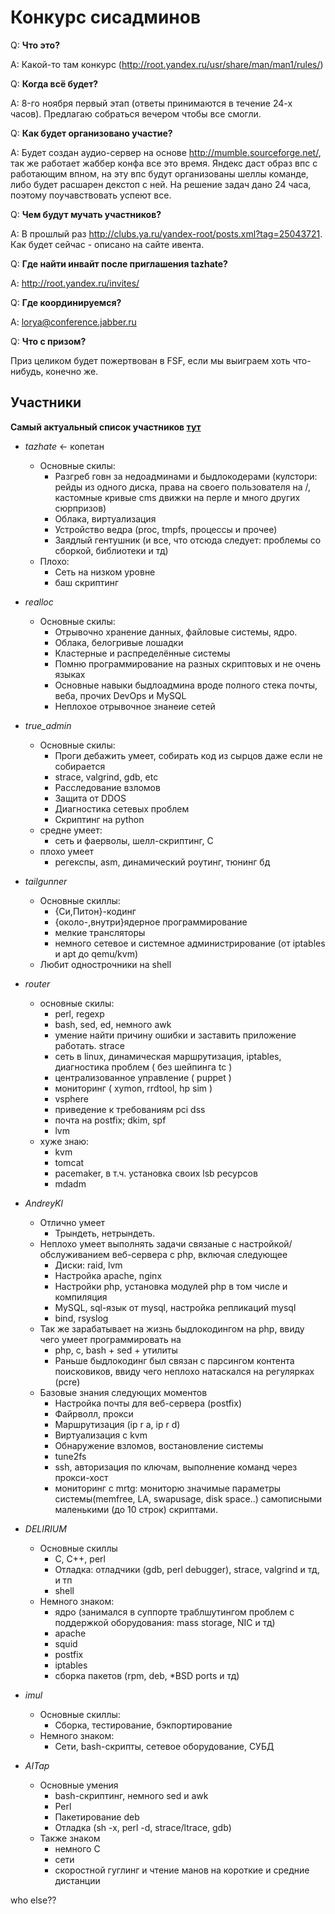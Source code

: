 # Конкурс сисадминов

Q: **Что это?**

A: Какой-то там конкурс
(http://root.yandex.ru/usr/share/man/man1/rules/)

Q: **Когда всё будет?**

A: 8-го ноября первый этап (ответы принимаются в течение 24-х часов).
Предлагаю собраться вечером чтобы все смогли.

Q: **Как будет организовано участие?**

A: Будет создан аудио-сервер на основе <http://mumble.sourceforge.net/>,
так же работает жаббер конфа все это время. Яндекс даст образ впс с
работающим впном, на эту впс будут организованы шеллы команде, либо
будет расшарен декстоп с ней. На решение задач дано 24 часа, поэтому
поучавствовать успеют все.

Q: **Чем будут мучать участников?**

A: В прошлый раз
<http://clubs.ya.ru/yandex-root/posts.xml?tag=25043721>. Как будет
сейчас - описано на сайте ивента.

Q: **Где найти инвайт после приглашения tazhate?**

A: <http://root.yandex.ru/invites/>

Q: **Где координируемся?**

A: lorya@conference.jabber.ru

Q: **Что с призом?**

Приз целиком будет пожертвован в FSF, если мы выиграем хоть что-нибудь,
конечно же.

## Участники

**Самый актуальный список участников
[тут](http://root.yandex.ru/teams/team-c453092b-d1e3-4763-9138-b1fa6f816895/)**

  - *tazhate* \<- копетан
      - Основные скилы:
          - Разгреб говн за недоадминами и быдлокодерами (кулстори:
            рейды из одного диска, права на своего пользователя на
            /, кастомные кривые cms движки на перле и много других
            сюрпризов)
          - Облака, виртуализация
          - Устройство ведра (proc, tmpfs, процессы и прочее)
          - Заядлый гентушник (и все, что отсюда следует: проблемы со
            сборкой, библиотеки и тд)
      - Плохо:
          - Сеть на низком уровне
          - баш скриптинг


  - *realloc*
      - Основные скилы:
          - Отрывочно хранение данных, файловые системы, ядро.
          - Облака, белогривые лошадки
          - Кластерные и распределённые системы
          - Помню программирование на разных скриптовых и не очень
            языках
          - Основные навыки быдлоадмина вроде полного стека почты, веба,
            прочих DevOps и MySQL
          - Неплохое отрывочное знанеие сетей


  - *true_admin*
      - Основные скилы:
          - Проги дебажить умеет, собирать код из сырцов даже если не
            собирается
          - strace, valgrind, gdb, etc
          - Расследование взломов
          - Защита от DDOS
          - Диагностика сетевых проблем
          - Скриптинг на python
      - средне умеет:
          - сеть и фаерволы, шелл-скриптинг, C
      - плохо умеет
          - регекспы, asm, динамический роутинг, тюнинг бд


  - *tailgunner*
      - Основные скиллы:
          - {Си,Питон}-кодинг
          - {около-,внутри}ядерное программирование
          - мелкие трансляторы
          - немного сетевое и системное администрирование (от iptables и
            apt до qemu/kvm)
      - Любит однострочники на shell


  - *router*
      - основные скилы:
          - perl, regexp
          - bash, sed, ed, немного awk
          - умение найти причину ошибки и заставить приложение работать.
            strace
          - сеть в linux, динамическая маршрутизация, iptables,
            диагностика проблем ( без шейпинга tc )
          - централизованное управление ( puppet )
          - мониторинг ( xymon, rrdtool, hp sim )
          - vsphere
          - приведение к требованиям pci dss
          - почта на postfix; dkim, spf
          - lvm
      - хуже знаю:
          - kvm
          - tomcat
          - pacemaker, в т.ч. установка своих lsb ресурсов
          - mdadm


  - *AndreyKl*
      - Отлично умеет
          - Трындеть, нетрындеть.
      - Неплохо умеет выполнять задачи связаные с
        настройкой/обслуживанием веб-сервера с
        php, включая следующее
          - Диски: raid, lvm
          - Настройка apache, nginx
          - Настройки php, установка модулей php в том числе и
            компиляция
          - MySQL, sql-язык от mysql, настройка репликаций mysql
          - bind, rsyslog
      - Так же зарабатывает на жизнь быдлокодингом на php, ввиду чего
        умеет программировать на
          - php, c, bash + sed + утилиты
          - Раньше быдлокодинг был связан с парсингом контента
            поисковиков, ввиду чего неплохо натаскался на
            регулярках (pcre)
      - Базовые знания следующих моментов
          - Настройка почты для веб-сервера (postfix)
          - Файрволл, прокси
          - Маршрутизация (ip r a, ip r d)
          - Виртуализация с kvm
          - Обнаружение взломов, востановление системы
          - tune2fs
          - ssh, авторизация по ключам, выполнение команд через
            прокси-хост
          - мониторинг с mrtg: мониторю значимые параметры
            системы(memfree, LA, swapusage, disk space..)
            самописными маленькими (до 10 строк) скриптами.


  - *DELIRIUM*
      - Основные скиллы
          - C, C++, perl
          - Отладка: отладчики (gdb, perl debugger), strace, valgrind и
            тд, и тп
          - shell
      - Немного знаком:
          - ядро (занимался в суппорте траблшутингом проблем с
            поддержкой оборудования: mass storage, NIC и тд)
          - apache
          - squid
          - postfix
          - iptables
          - сборка пакетов (rpm, deb, \*BSD ports и тд)


  - *imul*
      - Основные скиллы:
          - Сборка, тестирование, бэкпортирование
      - Немного знаком:
          - Сети, bash-скрипты, сетевое оборудование, СУБД


  - *AITap*
      - Основные умения
          - bash-скриптинг, немного sed и awk
          - Perl
          - Пакетирование deb
          - Отладка (sh -x, perl -d, strace/ltrace, gdb)
      - Также знаком
          - немного C
          - сети
          - скоростной гуглинг и чтение манов на короткие и средние
            дистанции

who else??